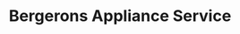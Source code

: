 ---
title: "Bergerons Appliance Service"
url: /auburn/bergerons-appliance-service/
shop: appliance
---